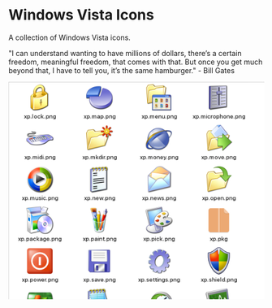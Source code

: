 # Windows Vista Icons

A collection of Windows Vista icons.

"I can understand wanting to have millions of dollars, there’s a certain freedom, meaningful freedom, that comes with that. But once you get much beyond that, I have to tell you, it’s the same hamburger." - Bill Gates

![Screenshot](https://github.com/infofintech/vista/blob/main/vista.screenshot.png?raw=true)

